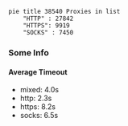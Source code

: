 
```mermaid
pie title 38540 Proxies in list
    "HTTP" : 27842
    "HTTPS": 9919
    "SOCKS" : 7450
```

### Some Info
#### Average Timeout

- mixed: 4.0s
- http: 2.3s
- https: 8.2s
- socks: 6.5s